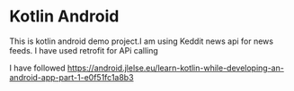 # Kotlin Android
This is kotlin android demo project.I am using Keddit news api for news feeds.
I have used retrofit for APi calling

I have followed 
https://android.jlelse.eu/learn-kotlin-while-developing-an-android-app-part-1-e0f51fc1a8b3

